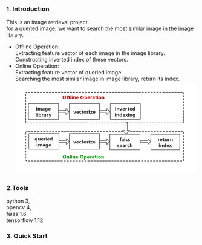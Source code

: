 ### 1. Introduction
This is an image retrieval project.  
for a queried image, we want to search the most similar image in the image library.
+ Offline Operation:  
Extracting feature vector of each image in the image library.  
Constructing inverted index of these vectors.
+ Online Operation:  
Extracting feature vector of queried image.  
Searching the most similar image in image library, return its index.  
![Alt](doc/flowchart.png)
### 2.Tools  
python 3,   
opencv 4,   
faiss 1.6    
tensorflow 1.12

### 3. Quick Start
```

```
 